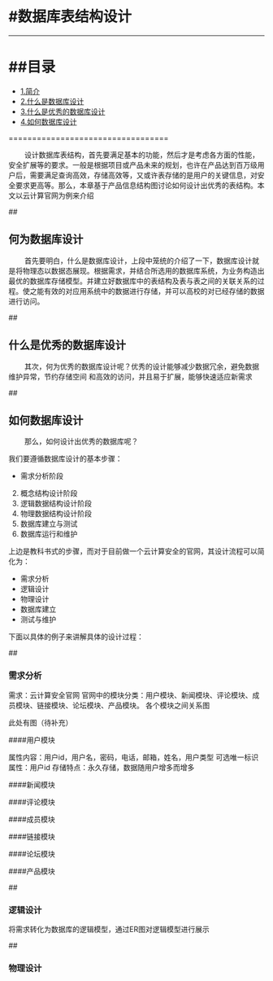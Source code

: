 #数据库表结构设计
==================================================

***
##目录
==================================
* [1.简介](#1) 
* [2.什么是数据库设计](#2) 
* [3.什么是优秀的数据库设计](#3) 
* [4.如何数据库设计](#4) 

==================================

&nbsp;&nbsp;&nbsp;&nbsp;&nbsp;&nbsp;&nbsp;&nbsp;设计数据库表结构，首先要满足基本的功能，然后才是考虑各方面的性能，安全扩展等的要求。一般是根据项目或产品未来的规划，也许在产品达到百万级用户后，需要满足查询高效，存储高效等，又或许表存储的是用户的关键信息，对安全要求更高等。那么，本章基于产品信息结构图讨论如何设计出优秀的表结构。本文以云计算官网为例来介绍

##<h2 id="2">何为数据库设计</h2>

&nbsp;&nbsp;&nbsp;&nbsp;&nbsp;&nbsp;&nbsp;&nbsp;首先要明白，什么是数据库设计，上段中笼统的介绍了一下，数据库设计就是将物理态以数据态展现。根据需求，并结合所选用的数据库系统，为业务构造出最优的数据库存储模型。并建立好数据库中的表结构及表与表之间的关联关系的过程。使之能有效的对应用系统中的数据进行存储，并可以高校的对已经存储的数据进行访问。

##<h2 id="2">什么是优秀的数据库设计</h2>

&nbsp;&nbsp;&nbsp;&nbsp;&nbsp;&nbsp;&nbsp;&nbsp;其次，何为优秀的数据库设计呢？优秀的设计能够减少数据冗余，避免数据维护异常，节约存储空间
和高效的访问，并且易于扩展，能够快速适应新需求

##<h2 id="2">如何数据库设计</h2>

&nbsp;&nbsp;&nbsp;&nbsp;&nbsp;&nbsp;&nbsp;&nbsp;那么，如何设计出优秀的数据库呢？

我们要遵循数据库设计的基本步骤：
* 需求分析阶段
2.  概念结构设计阶段
3.  逻辑数据结构设计阶段
4.  物理数据结构设计阶段
5.  数据库建立与测试
6.  数据库运行和维护

上边是教科书式的步骤，而对于目前做一个云计算安全的官网，其设计流程可以简化为：
* 需求分析
* 逻辑设计
* 物理设计
* 数据库建立
* 测试与维护

下面以具体的例子来讲解具体的设计过程：

##<h3 id="2">需求分析</h2>

需求：云计算安全官网
官网中的模块分类：用户模块、新闻模块、评论模块、成员模块、链接模块、论坛模块、产品模块。
各个模块之间关系图

此处有图（待补充）

####用户模块

属性内容：用户id，用户名，密码，电话，邮箱，姓名，用户类型
可选唯一标识属性：用户id
存储特点：永久存储，数据随用户增多而增多

####新闻模块

####评论模块

####成员模块

####链接模块

####论坛模块

####产品模块


##<h3 id="2">逻辑设计</h2>

将需求转化为数据库的逻辑模型，通过ER图对逻辑模型进行展示

##<h3 id="2">物理设计</h2>




